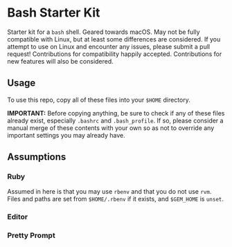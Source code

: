 # Bash Starter Kit

Starter kit for a `bash` shell. Geared towards macOS. May not be fully
compatible with Linux, but at least some differences are considered. If
you attempt to use on Linux and encounter any issues, please submit a
pull request! Contributions for compatibility happily accepted.
Contributions for new features will also be considered.

## Usage

To use this repo, copy all of these files into your `$HOME` directory.

**IMPORTANT:** Before copying anything, be sure to check if any of these
files already exist, especially `.bashrc` and `.bash_profile`. If so,
please consider a manual merge of these contents with your own so as not
to override any important settings you may already have.

## Assumptions

### Ruby

Assumed in here is that you may use `rbenv` and that you do not use
`rvm`. Files and paths are set from `$HOME/.rbenv` if it exists, and
`$GEM_HOME` is `unset`.

### Editor

### Pretty Prompt
